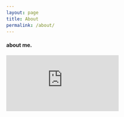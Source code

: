 ```yaml
---
layout: page
title: About
permalink: /about/
---
```

#### about me.
![oracle certified professional](https://github.com/greenwichmt/greenwichmt.github.io/blob/master/resume/eCertificate.pdf)
